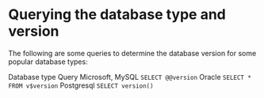 # Querying the database type and version

The following are some queries to determine the database version for some popular database types:

Database type	                           Query
Microsoft, MySQL                         `SELECT @@version`
Oracle                                   `SELECT * FROM v$version`
Postgresql                               `SELECT version()`

